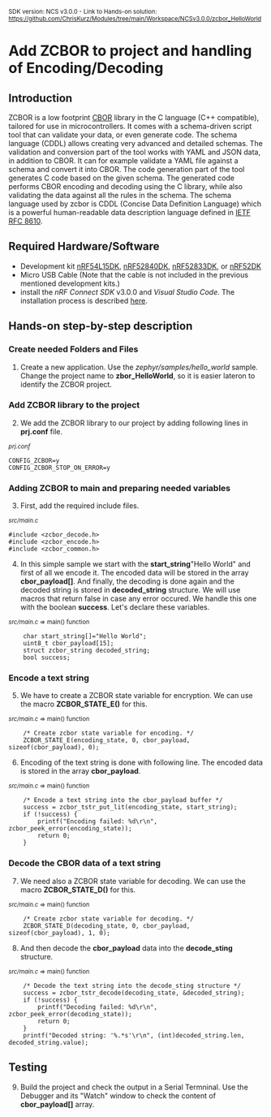 <sup>SDK version: NCS v3.0.0  -  Link to Hands-on solution: https://github.com/ChrisKurz/Modules/tree/main/Workspace/NCSv3.0.0/zcbor_HelloWorld</sup>

# Add ZCBOR to project and handling of Encoding/Decoding

## Introduction

ZCBOR is a low footprint [CBOR](https://en.wikipedia.org/wiki/CBOR) library in the C language (C++ compatible), tailored for use in microcontrollers. It comes with a schema-driven script tool that can validate your data, or even generate code. The schema language (CDDL) allows creating very advanced and detailed schemas. The validation and conversion part of the tool works with YAML and JSON data, in addition to CBOR.
It can for example validate a YAML file against a schema and convert it into CBOR. The code generation part of the tool generates C code based on the given schema. The generated code performs CBOR encoding and decoding using the C library, while also validating the data against all the rules in the schema. The schema language used by zcbor is CDDL (Concise Data Definition Language) which is a powerful human-readable data description language defined in [IETF RFC 8610](https://datatracker.ietf.org/doc/rfc8610/).


## Required Hardware/Software
- Development kit [nRF54L15DK](https://www.nordicsemi.com/Products/Development-hardware/nRF54L15-DK), [nRF52840DK](https://www.nordicsemi.com/Products/Development-hardware/nRF52840-DK), [nRF52833DK](https://www.nordicsemi.com/Products/Development-hardware/nRF52833-DK), or [nRF52DK](https://www.nordicsemi.com/Products/Development-hardware/nrf52-dk) 
- Micro USB Cable (Note that the cable is not included in the previous mentioned development kits.)
- install the _nRF Connect SDK_ v3.0.0 and _Visual Studio Code_. The installation process is described [here](https://academy.nordicsemi.com/courses/nrf-connect-sdk-fundamentals/lessons/lesson-1-nrf-connect-sdk-introduction/topic/exercise-1-1/).


## Hands-on step-by-step description 

### Create needed Folders and Files

1) Create a new application. Use the _zephyr/samples/hello_world_ sample. Change the project name to __zbor_HelloWorld__, so it is easier lateron to identify the ZCBOR project.  


### Add ZCBOR library to the project

2) We add the ZCBOR library to our project by adding following lines in __prj.conf__ file.

  <sup>_prj.conf_</sup>  

    CONFIG_ZCBOR=y
    CONFIG_ZCBOR_STOP_ON_ERROR=y


### Adding ZCBOR to main and preparing needed variables

3) First, add the required include files.

  <sup>_src/main.c_</sup>  

    #include <zcbor_decode.h>
    #include <zcbor_encode.h>
    #include <zcbor_common.h>

4) In this simple sample we start with the __start_string__"Hello World" and first of all we encode it. The encoded data will be stored in the array __cbor_payload[]__. And finally, the decoding is done again and the decoded string is stored in __decoded_string__ structure. We will use macros that return false in case any error occured. We handle this one with the boolean __success__. Let's declare these variables. 

  <sup>_src/main.c_ => main() function</sup>  

        char start_string[]="Hello World";
        uint8_t cbor_payload[15];
        struct zcbor_string decoded_string;
        bool success;

### Encode a text string

5) We have to create a ZCBOR state variable for encryption. We can use the macro __ZCBOR_STATE_E()__ for this.

  <sup>_src/main.c_ => main() function</sup>  
         
        /* Create zcbor state variable for encoding. */
        ZCBOR_STATE_E(encoding_state, 0, cbor_payload, sizeof(cbor_payload), 0);

6) Encoding of the text string is done with following line. The encoded data is stored in the array __cbor_payload__.

  <sup>_src/main.c_ => main() function</sup>  
         
        /* Encode a text string into the cbor_payload buffer */
        success = zcbor_tstr_put_lit(encoding_state, start_string);
        if (!success) {
            printf("Encoding failed: %d\r\n", zcbor_peek_error(encoding_state));
            return 0;
        }

### Decode the CBOR data of a text string

7) We need also a ZCBOR state variable for decoding. We can use the macro __ZCBOR_STATE_D()__ for this.

  <sup>_src/main.c_ => main() function</sup>  
         
        /* Create zcbor state variable for decoding. */
        ZCBOR_STATE_D(decoding_state, 0, cbor_payload, sizeof(cbor_payload), 1, 0);

8) And then decode the __cbor_payload__ data into the __decode_sting__ structure.

  <sup>_src/main.c_ => main() function</sup>  
         
        /* Decode the text string into the decode_sting structure */
        success = zcbor_tstr_decode(decoding_state, &decoded_string);
        if (!success) {
            printf("Decoding failed: %d\r\n", zcbor_peek_error(decoding_state));
            return 0;
        }
        printf("Decoded string: '%.*s'\r\n", (int)decoded_string.len, decoded_string.value);


## Testing

9) Build the project and check the output in a Serial Termninal. Use the Debugger and its "Watch" window to check the content of __cbor_payload[]__ array. 
